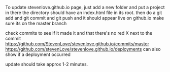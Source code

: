 
To update stevenlove.github.io page, just add a new folder and put a project in there
the directory should have an index.html file in its root.
then do a git add and git commit and git push
and it should appear live on github.io
make sure its on the master branch


check commits to see if it made it and that there's no red X next to the commit https://github.com/StevenLove/stevenlove.github.io/commits/master
https://github.com/stevenLove/stevenlove.github.io/deployments can also show if a deployment occurred

update should take approx 1-2 minutes.